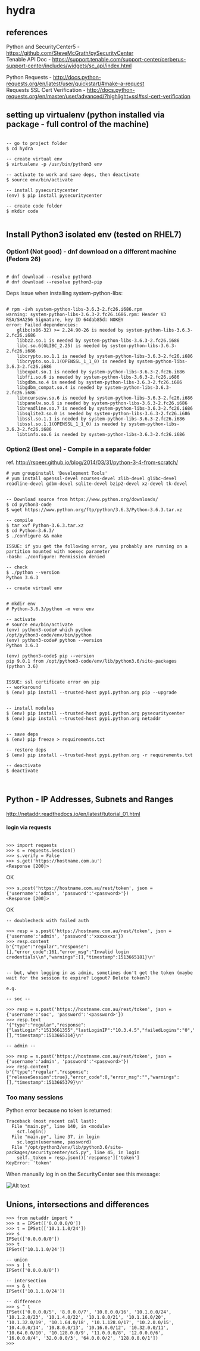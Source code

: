 # hydra

## references 

Python and SecurityCenter5 - https://github.com/SteveMcGrath/pySecurityCenter    
Tenable API Doc - https://support.tenable.com/support-center/cerberus-support-center/includes/widgets/sc_api/index.html   

Python Requests - http://docs.python-requests.org/en/latest/user/quickstart/#make-a-request  
Requests SSL Cert Verification - http://docs.python-requests.org/en/master/user/advanced/?highlight=ssl#ssl-cert-verification   


## setting up virtualenv (python installed via package - full control of the machine)
```

-- go to project folder
$ cd hydra

-- create virtual env
$ virtualenv -p /usr/bin/python3 env

-- activate to work and save deps, then deactivate
$ source env/bin/activate

-- install pysecuritycenter
(env) $ pip install pysecuritycenter

-- create code folder
$ mkdir code


```

## Install Python3 isolated env (tested on RHEL7)

### Option1 (Not good) - dnf download on a different machine (Fedora 26) 
```

# dnf download --resolve python3
# dnf download --resolve python3-pip
```

Deps Issue when installing system-python-libs:

```

# rpm -ivh system-python-libs-3.6.3-2.fc26.i686.rpm
warning: system-python-libs-3.6.3-2.fc26.i686.rpm: Header V3 RSA/SHA256 Signature, key ID 64dab85d: NOKEY
error: Failed dependencies:
    glibc(x86-32) >= 2.24.90-26 is needed by system-python-libs-3.6.3-2.fc26.i686
    libbz2.so.1 is needed by system-python-libs-3.6.3-2.fc26.i686
    libc.so.6(GLIBC_2.25) is needed by system-python-libs-3.6.3-2.fc26.i686
    libcrypto.so.1.1 is needed by system-python-libs-3.6.3-2.fc26.i686
    libcrypto.so.1.1(OPENSSL_1_1_0) is needed by system-python-libs-3.6.3-2.fc26.i686
    libexpat.so.1 is needed by system-python-libs-3.6.3-2.fc26.i686
    libffi.so.6 is needed by system-python-libs-3.6.3-2.fc26.i686
    libgdbm.so.4 is needed by system-python-libs-3.6.3-2.fc26.i686
    libgdbm_compat.so.4 is needed by system-python-libs-3.6.3-2.fc26.i686
    libncursesw.so.6 is needed by system-python-libs-3.6.3-2.fc26.i686
    libpanelw.so.6 is needed by system-python-libs-3.6.3-2.fc26.i686
    libreadline.so.7 is needed by system-python-libs-3.6.3-2.fc26.i686
    libsqlite3.so.0 is needed by system-python-libs-3.6.3-2.fc26.i686
    libssl.so.1.1 is needed by system-python-libs-3.6.3-2.fc26.i686
    libssl.so.1.1(OPENSSL_1_1_0) is needed by system-python-libs-3.6.3-2.fc26.i686
    libtinfo.so.6 is needed by system-python-libs-3.6.3-2.fc26.i686

```

### Option2 (Best one) - Compile in a separate folder 

ref. http://rspeer.github.io/blog/2014/03/31/python-3-4-from-scratch/   

```
# yum groupinstall 'Development Tools'
# yum install openssl-devel ncurses-devel zlib-devel glibc-devel readline-devel gdbm-devel sqlite-devel bzip2-devel xz-devel tk-devel


-- Download source from https://www.python.org/downloads/  
$ cd python3-code
$ wget https://www.python.org/ftp/python/3.6.3/Python-3.6.3.tar.xz

-- compile
$ tar xvf Python-3.6.3.tar.xz 
$ cd Python-3.6.3/
$ ./configure && make

ISSUE: if you get the following error, you probably are running on a partition mounted with noexec parameter
-bash: ./configure: Permission denied

-- check 
$ ./python --version
Python 3.6.3

-- create virtual env


# mkdir env
# Python-3.6.3/python -m venv env

-- activate
# source env/bin/activate
(env) python3-code# which python
/opt/python3-code/env/bin/python
(env) python3-code# python --version
Python 3.6.3

(env) python3-code$ pip --version
pip 9.0.1 from /opt/python3-code/env/lib/python3.6/site-packages (python 3.6)


ISSUE: ssl certificate error on pip
-- workaround
$ (env) pip install --trusted-host pypi.python.org pip --upgrade


-- install modules
$ (env) pip install --trusted-host pypi.python.org pysecuritycenter
$ (env) pip install --trusted-host pypi.python.org netaddr


-- save deps
$ (env) pip freeze > requirements.txt

-- restore deps
$ (env) pip install --trusted-host pypi.python.org -r requirements.txt 

-- deactivate
$ deactivate



```



## Python - IP Addresses, Subnets and Ranges

http://netaddr.readthedocs.io/en/latest/tutorial_01.html   


#### login via requests

```

>>> import requests
>>> s = requests.Session()
>>> s.verify = False
>>> s.get('https://hostname.com.au')
<Response [200]>
```
OK

```
>>> s.post('https://hostname.com.au/rest/token', json = {'username':'admin', 'password':'<password>'})
<Response [200]>
```

OK

```
-- doublecheck with failed auth

>>> resp = s.post('https://hostname.com.au/rest/token', json = {'username':'admin', 'password':'xxxxxxxx'})
>>> resp.content
b'{"type":"regular","response":[],"error_code":161,"error_msg":"Invalid login credentials\\n","warnings":[],"timestamp":1513665181}\n'


-- but, when logging in as admin, sometimes don't get the token (maybe wait for the session to expire? Logout? Delete token?)

e.g.

-- soc --

>>> resp = s.post('https://hostname.com.au/rest/token', json = {'username':'soc', 'password':'<password>'})
>>> resp.text
'{"type":"regular","response":{"lastLogin":"1513661355","lastLoginIP":"10.3.4.5","failedLogins":"0","failedLoginIP":"10.1.2.3","lastFailedLogin":"1501817041","token":1599878119,"unassociatedCert":"false"},"error_code":0,"error_msg":"","warnings":[],"timestamp":1513665314}\n'

-- admin --

>>> resp = s.post('https://hostname.com.au/rest/token', json = {'username':'admin', 'password':'<password>'})
>>> resp.content
b'{"type":"regular","response":{"releaseSession":true},"error_code":0,"error_msg":"","warnings":[],"timestamp":1513665379}\n'
```


### Too many sessions

Python error because no token is returned:
```
Traceback (most recent call last):
  File "main.py", line 140, in <module>
    sct.login()
  File "main.py", line 37, in login
    sc.login(username, password)
  File "/opt/python3/env/lib/python3.6/site-packages/securitycenter/sc5.py", line 45, in login
    self._token = resp.json()['response']['token']
KeyError: 'token'
```

When manually log in on the SecurityCenter see this message:     

![Alt text](./img/SecurityCenter-TooManySessions.png?raw=true "SecurityCenter-TooManySessions")



## Unions, intersections and differences


```
>>> from netaddr import *
>>> s = IPSet(['0.0.0.0/0'])
>>> t = IPSet(['10.1.1.0/24'])
>>> s
IPSet(['0.0.0.0/0'])
>>> t
IPSet(['10.1.1.0/24'])

-- union 
>>> s | t
IPSet(['0.0.0.0/0'])

-- intersection
>>> s & t
IPSet(['10.1.1.0/24'])

-- difference
>>> s ^ t
IPSet(['0.0.0.0/5', '8.0.0.0/7', '10.0.0.0/16', '10.1.0.0/24', '10.1.2.0/23', '10.1.4.0/22', '10.1.8.0/21', '10.1.16.0/20', '10.1.32.0/19', '10.1.64.0/18', '10.1.128.0/17', '10.2.0.0/15', '10.4.0.0/14', '10.8.0.0/13', '10.16.0.0/12', '10.32.0.0/11', '10.64.0.0/10', '10.128.0.0/9', '11.0.0.0/8', '12.0.0.0/6', '16.0.0.0/4', '32.0.0.0/3', '64.0.0.0/2', '128.0.0.0/1'])
>>> 

    
```






